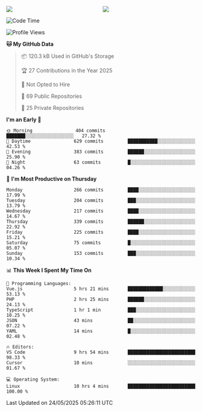 <p style="display:flex;align-items:center;column-gap:0.5rem;" align="center">
  <img style="flex-grow:1;align-self:stretch;object-fit:cover;"  src ="https://github-readme-stats.vercel.app/api?username=gnoluv9x&show_icons=true&count_private=true&theme=chartreuse-dark&hide_border=true">
  <img style="flex-grow:1;align-self:stretch;object-fit:cover;"src ="https://github-readme-stats.vercel.app/api/top-langs/?username=gnoluv9x&layout=compact&hide_border=true&theme=chartreuse-dark&&langs_count=6&hide=jupyter%20notebook,tex,css,php&exclude_repo=Pacman-AI">
</p>

<!--START_SECTION:waka-->
![Code Time](http://img.shields.io/badge/Code%20Time-1%2C057%20hrs%2050%20mins-blue)

![Profile Views](http://img.shields.io/badge/Profile%20Views-2-blue)

**🐱 My GitHub Data** 

> 📦 120.3 kB Used in GitHub's Storage 
 > 
> 🏆 27 Contributions in the Year 2025
 > 
> 🚫 Not Opted to Hire
 > 
> 📜 69 Public Repositories 
 > 
> 🔑 25 Private Repositories 
 > 
**I'm an Early 🐤** 

```text
🌞 Morning                404 commits         ███████░░░░░░░░░░░░░░░░░░   27.32 % 
🌆 Daytime                629 commits         ███████████░░░░░░░░░░░░░░   42.53 % 
🌃 Evening                383 commits         ██████░░░░░░░░░░░░░░░░░░░   25.90 % 
🌙 Night                  63 commits          █░░░░░░░░░░░░░░░░░░░░░░░░   04.26 % 
```
📅 **I'm Most Productive on Thursday** 

```text
Monday                   266 commits         ████░░░░░░░░░░░░░░░░░░░░░   17.99 % 
Tuesday                  204 commits         ███░░░░░░░░░░░░░░░░░░░░░░   13.79 % 
Wednesday                217 commits         ████░░░░░░░░░░░░░░░░░░░░░   14.67 % 
Thursday                 339 commits         ██████░░░░░░░░░░░░░░░░░░░   22.92 % 
Friday                   225 commits         ████░░░░░░░░░░░░░░░░░░░░░   15.21 % 
Saturday                 75 commits          █░░░░░░░░░░░░░░░░░░░░░░░░   05.07 % 
Sunday                   153 commits         ███░░░░░░░░░░░░░░░░░░░░░░   10.34 % 
```


📊 **This Week I Spent My Time On** 

```text
💬 Programming Languages: 
Vue.js                   5 hrs 21 mins       █████████████░░░░░░░░░░░░   53.13 % 
PHP                      2 hrs 25 mins       ██████░░░░░░░░░░░░░░░░░░░   24.13 % 
TypeScript               1 hr 1 min          ███░░░░░░░░░░░░░░░░░░░░░░   10.25 % 
JSON                     43 mins             ██░░░░░░░░░░░░░░░░░░░░░░░   07.22 % 
YAML                     14 mins             █░░░░░░░░░░░░░░░░░░░░░░░░   02.48 % 

🔥 Editors: 
VS Code                  9 hrs 54 mins       █████████████████████████   98.33 % 
Cursor                   10 mins             ░░░░░░░░░░░░░░░░░░░░░░░░░   01.67 % 

💻 Operating System: 
Linux                    10 hrs 4 mins       █████████████████████████   100.00 % 
```


 Last Updated on 24/05/2025 05:26:11 UTC
<!--END_SECTION:waka-->

